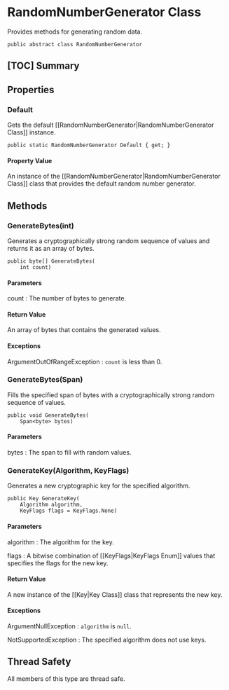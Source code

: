# RandomNumberGenerator Class

Provides methods for generating random data.

    public abstract class RandomNumberGenerator


## [TOC] Summary


## Properties


### Default

Gets the default [[RandomNumberGenerator|RandomNumberGenerator Class]] instance.

    public static RandomNumberGenerator Default { get; }

#### Property Value

An instance of the [[RandomNumberGenerator|RandomNumberGenerator Class]] class
that provides the default random number generator.


## Methods


### GenerateBytes(int)

Generates a cryptographically strong random sequence of values and returns it as
an array of bytes.

    public byte[] GenerateBytes(
        int count)

#### Parameters

count
: The number of bytes to generate.

#### Return Value

An array of bytes that contains the generated values.

#### Exceptions

ArgumentOutOfRangeException
: `count` is less than 0.


### GenerateBytes(Span<byte>)

Fills the specified span of bytes with a cryptographically strong random
sequence of values.

    public void GenerateBytes(
        Span<byte> bytes)

#### Parameters

bytes
: The span to fill with random values.


### GenerateKey(Algorithm, KeyFlags)

Generates a new cryptographic key for the specified algorithm.

    public Key GenerateKey(
        Algorithm algorithm,
        KeyFlags flags = KeyFlags.None)

#### Parameters

algorithm
: The algorithm for the key.

flags
: A bitwise combination of [[KeyFlags|KeyFlags Enum]] values that specifies
    the flags for the new key.

#### Return Value

A new instance of the [[Key|Key Class]] class that represents the new key.

#### Exceptions

ArgumentNullException
: `algorithm` is `null`.

NotSupportedException
: The specified algorithm does not use keys.


## Thread Safety

All members of this type are thread safe.
